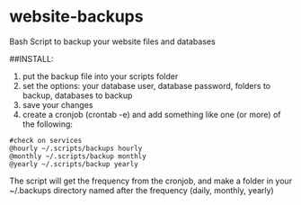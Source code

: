 website-backups
================

Bash Script to backup your website files and databases

##INSTALL:

1. put the backup file into your scripts folder
2. set the options: your database user, database password, folders to backup, databases to backup
3. save your changes
4. create a cronjob (crontab -e)  and add something like one (or more) of the following:



```
#check on services
@hourly ~/.scripts/backups hourly
@monthly ~/.scripts/backup monthly
@yearly ~/.scripts/backup yearly

```

The script will get the frequency from the cronjob, and make a folder in your ~/.backups directory named after the frequency (daily, monthly, yearly)





